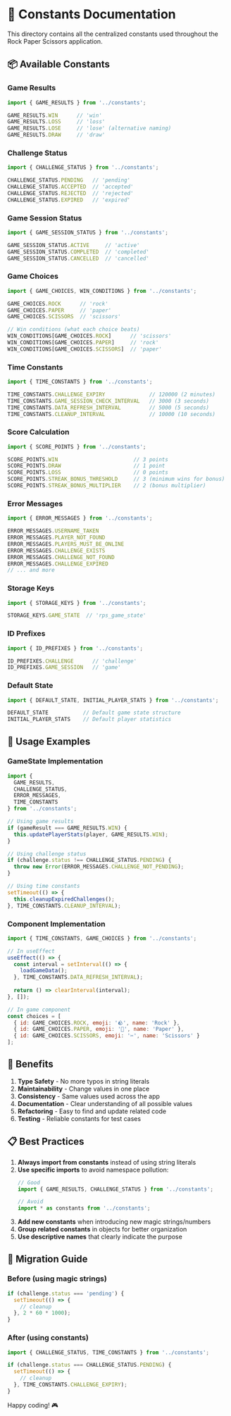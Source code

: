 # 🎯 Constants Documentation

This directory contains all the centralized constants used throughout the Rock Paper Scissors application.

## 📦 Available Constants

### Game Results
```javascript
import { GAME_RESULTS } from '../constants';

GAME_RESULTS.WIN      // 'win'
GAME_RESULTS.LOSS     // 'loss' 
GAME_RESULTS.LOSE     // 'lose' (alternative naming)
GAME_RESULTS.DRAW     // 'draw'
```

### Challenge Status
```javascript
import { CHALLENGE_STATUS } from '../constants';

CHALLENGE_STATUS.PENDING   // 'pending'
CHALLENGE_STATUS.ACCEPTED  // 'accepted'
CHALLENGE_STATUS.REJECTED  // 'rejected'
CHALLENGE_STATUS.EXPIRED   // 'expired'
```

### Game Session Status
```javascript
import { GAME_SESSION_STATUS } from '../constants';

GAME_SESSION_STATUS.ACTIVE     // 'active'
GAME_SESSION_STATUS.COMPLETED  // 'completed'
GAME_SESSION_STATUS.CANCELLED  // 'cancelled'
```

### Game Choices
```javascript
import { GAME_CHOICES, WIN_CONDITIONS } from '../constants';

GAME_CHOICES.ROCK      // 'rock'
GAME_CHOICES.PAPER     // 'paper'
GAME_CHOICES.SCISSORS  // 'scissors'

// Win conditions (what each choice beats)
WIN_CONDITIONS[GAME_CHOICES.ROCK]      // 'scissors'
WIN_CONDITIONS[GAME_CHOICES.PAPER]     // 'rock'
WIN_CONDITIONS[GAME_CHOICES.SCISSORS]  // 'paper'
```

### Time Constants
```javascript
import { TIME_CONSTANTS } from '../constants';

TIME_CONSTANTS.CHALLENGE_EXPIRY              // 120000 (2 minutes)
TIME_CONSTANTS.GAME_SESSION_CHECK_INTERVAL   // 3000 (3 seconds)
TIME_CONSTANTS.DATA_REFRESH_INTERVAL         // 5000 (5 seconds)
TIME_CONSTANTS.CLEANUP_INTERVAL              // 10000 (10 seconds)
```

### Score Calculation
```javascript
import { SCORE_POINTS } from '../constants';

SCORE_POINTS.WIN                        // 3 points
SCORE_POINTS.DRAW                       // 1 point
SCORE_POINTS.LOSS                       // 0 points
SCORE_POINTS.STREAK_BONUS_THRESHOLD     // 3 (minimum wins for bonus)
SCORE_POINTS.STREAK_BONUS_MULTIPLIER    // 2 (bonus multiplier)
```

### Error Messages
```javascript
import { ERROR_MESSAGES } from '../constants';

ERROR_MESSAGES.USERNAME_TAKEN
ERROR_MESSAGES.PLAYER_NOT_FOUND
ERROR_MESSAGES.PLAYERS_MUST_BE_ONLINE
ERROR_MESSAGES.CHALLENGE_EXISTS
ERROR_MESSAGES.CHALLENGE_NOT_FOUND
ERROR_MESSAGES.CHALLENGE_EXPIRED
// ... and more
```

### Storage Keys
```javascript
import { STORAGE_KEYS } from '../constants';

STORAGE_KEYS.GAME_STATE  // 'rps_game_state'
```

### ID Prefixes
```javascript
import { ID_PREFIXES } from '../constants';

ID_PREFIXES.CHALLENGE      // 'challenge'
ID_PREFIXES.GAME_SESSION   // 'game'
```

### Default State
```javascript
import { DEFAULT_STATE, INITIAL_PLAYER_STATS } from '../constants';

DEFAULT_STATE           // Default game state structure
INITIAL_PLAYER_STATS    // Default player statistics
```

## 🚀 Usage Examples

### GameState Implementation
```javascript
import { 
  GAME_RESULTS, 
  CHALLENGE_STATUS, 
  ERROR_MESSAGES,
  TIME_CONSTANTS 
} from '../constants';

// Using game results
if (gameResult === GAME_RESULTS.WIN) {
  this.updatePlayerStats(player, GAME_RESULTS.WIN);
}

// Using challenge status
if (challenge.status !== CHALLENGE_STATUS.PENDING) {
  throw new Error(ERROR_MESSAGES.CHALLENGE_NOT_PENDING);
}

// Using time constants
setTimeout(() => {
  this.cleanupExpiredChallenges();
}, TIME_CONSTANTS.CLEANUP_INTERVAL);
```

### Component Implementation
```javascript
import { TIME_CONSTANTS, GAME_CHOICES } from '../constants';

// In useEffect
useEffect(() => {
  const interval = setInterval(() => {
    loadGameData();
  }, TIME_CONSTANTS.DATA_REFRESH_INTERVAL);
  
  return () => clearInterval(interval);
}, []);

// In game component
const choices = [
  { id: GAME_CHOICES.ROCK, emoji: '🪨', name: 'Rock' },
  { id: GAME_CHOICES.PAPER, emoji: '📄', name: 'Paper' },
  { id: GAME_CHOICES.SCISSORS, emoji: '✂️', name: 'Scissors' }
];
```

## 🎯 Benefits

1. **Type Safety** - No more typos in string literals
2. **Maintainability** - Change values in one place
3. **Consistency** - Same values used across the app
4. **Documentation** - Clear understanding of all possible values
5. **Refactoring** - Easy to find and update related code
6. **Testing** - Reliable constants for test cases

## 📋 Best Practices

1. **Always import from constants** instead of using string literals
2. **Use specific imports** to avoid namespace pollution:
   ```javascript
   // Good
   import { GAME_RESULTS, CHALLENGE_STATUS } from '../constants';
   
   // Avoid
   import * as constants from '../constants';
   ```
3. **Add new constants** when introducing new magic strings/numbers
4. **Group related constants** in objects for better organization
5. **Use descriptive names** that clearly indicate the purpose

## 🔄 Migration Guide

### Before (using magic strings)
```javascript
if (challenge.status === 'pending') {
  setTimeout(() => {
    // cleanup
  }, 2 * 60 * 1000);
}
```

### After (using constants)
```javascript
import { CHALLENGE_STATUS, TIME_CONSTANTS } from '../constants';

if (challenge.status === CHALLENGE_STATUS.PENDING) {
  setTimeout(() => {
    // cleanup
  }, TIME_CONSTANTS.CHALLENGE_EXPIRY);
}
```

Happy coding! 🎮